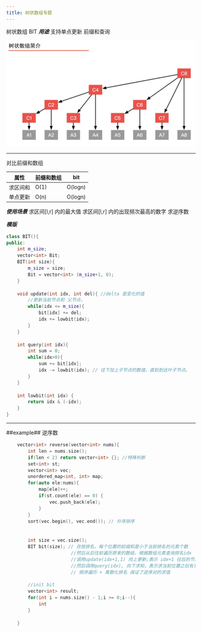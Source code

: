 ```yaml
---
title: 树状数组专题
---
```


树状数组 BIT
***用途***
支持单点更新 
前缀和查询

![树状数组示意](./public/img/bit.png)

----
对比前缀和数组  

| 属性        | 前缀和数组 | bit     |
|------------|------------|---------|
| 求区间和   | O(1)       | O(logn) |
| 单点更新   | O(n)       | O(logn) |


***使用场景***
求区间[l,r] 内的最大值
求区间[l,r] 内的出现频次最高的数字
求逆序数


***模版***

```c++
class BIT(){
public:
    int m_size;
    vector<int> Bit;
    BIT(int size){
        m_size = size;
        Bit = vector<int> (m_size+1, 0);
    }

    void update(int idx, int del){ //delta 是变化的值
        //更新当前节点和 父节点，
        while(idx <= m_size){
            bit[idx] += del;
            idx += lowbit(idx);
        }
    }

    int query(int idx){
        int sum = 0;
        while(idx>0){
            sum += bit[idx];
            idx -= lowbit(idx); // 往下加上子节点的数值，直到到达叶子节点。
        }
    }

    int lowbit(int idx) {
        return idx & (-idx);
    }
}
```  


---
##example## 逆序数
```c++
    vector<int> reverse(vector<int> nums){
        int len = nums.size();
        if(len < 2) return vector<int> {}; //特殊判断
        set<int> st;
        vector<int> vec;
        unordered_map<int, int> map;
        for(auto ele:nums){
            map[ele]++;
            if(st.count(ele) == 0) {
                vec.push_back(ele);
            }
        }
        sort(vec.begin(), vec.end()); // 升序排序
        
        
        int size = vec.size();
        BIT bit(size); // 存放排名，每个位置的前缀和是小于当前排名的元素个数
                        //然后从后往前遍历原来的数组，根据数组元素查询排名idx
                        //调用update(idx+1,1) 向上更新;表示 idx+1 往后的节点，小于其排名的元素个数 + 1， 因为出现了一个idx
                        //然后调用query(idx), 向下求和，表示求当前位置之后有多少个元素小于当前位置的元素； 
                        // 倒序遍历 + 离散化排名 保证了逆序对的求值

        //init bit
        vector<int> result;
        for(int i = nums.size() - 1;i >= 0;i--){
            int 
        }

    }
    
```

